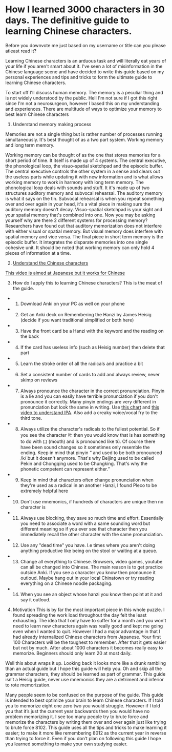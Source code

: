 # How I learned 3000 characters in 30 days. The definitive guide to learning Chinese characters.

Before you downvote me just based on my username or title can you please atleast read it?

Learning Chinese characters is an arduous task and will literally eat years of your life if you aren't smart about it. I've seen a lot of misinformation in the Chinese language scene and have decided to write this guide based on my personal experiences and tips and tricks to form the ultimate guide to learning Chinese characters.

To start off I'll discuss human memory. The memory is a peculiar thing and is not widely understood by the public. Hell I'm not sure if I got this right since I'm not a neurosurgeon, however I based this on my understanding and experiences. There are multitude of ways to optimize your memory to best learn Chinese characters

1. Understand memory making process

Memories are not a single thing but is rather number of processes running simultaneously. It's best thought of as a two part system. Working memory and long term memory.

Working memory can be thought of as the one that stores memories for a short period of time. It itself is made up of 4 systems. The central executive, the phonological loop, the visuo-spatial sketchpad and the episodic buffer. The central executive controls the other system in a sense and clears out the useless parts while updating it with new information and is what allows working memory to work in harmony with long term memory. The phonological loop deals with sounds and stuff. It it's made up of two structures auditory memory and subvocal rehearsal. The auditory memory is what it says on the tin. Subvocal rehearsal is when you repeat something over and over again in your head, it's a vital piece in making sure the auditory memory doesn't decay. Visuo-spatial sketchpad is your sight and your spatial memory that's combined into one. Now you may be asking yourself why are there 2 different systems for processing memory? Researchers have found out that auditory memorization does not interfere with either visual or spatial memory. But visual memory does interfere with spatial memory and vice versa. The final piece in short term memory is the episodic buffer. It integrates the disparate memories into one single cohesive unit. It should be noted that working memory can only hold 4 pieces of information at a time.

2. [Understand the Chinese characters](https://www.hackingchinese.com/phonetic-components-part-1-the-key-to-80-of-all-chinese-characters)

[This video is aimed at Japanese but it works for Chinese](https://www.youtube.com/watch?v=HOj4zOcNdak)

3. How do I apply this to learning Chinese characters? This is the meat of the guide.

- 1) Download Anki on your PC as well on your phone
    
- 2) Get an Anki deck on Remembering the Hanzi by James Heisig (decide if you want traditional simplified or both here)
    
- 3) Have the front card be a Hanzi with the keyword and the reading on the back
    
- 4) If the card has useless info (such as Heisig number) then delete that part
    
- 5) Learn the stroke order of all the radicals and practice a bit
    
- 6) Set a consistent number of cards to add and always review, never skimp on reviews
    
- 7) Always pronounce the character in the correct pronunciation. Pinyin is a lie and you can easily have terrible pronunciation if you don't pronounce it correctly. Many pinyin endings are very different in pronunciation but look the same in writing. Use [this chart](https://en.wikipedia.org/wiki/Standard_Chinese_phonology#Vowels) and [this video to understand IPA](https://www.youtube.com/watch?v=xMEFr7ghMTg&index=2&list=PLduA6tsl3gygfiWmGAhhHb4-HAqP6I63l). Also add a creaky voice/vocal fry to the third tone.
    
- 8) Always utilize the character's radicals to the fullest potential. So if you see the character 吐 then you would know that is has something to do with 口 (mouth) and is pronounced like tǔ. Of course there have been sound changes so it sometimes only resemble the ending. Keep in mind that pinyin <q> and <j> used to be both pronounced /k/ but it doesn't anymore. That's why Beijing used to be called Pekin and Chongqing used to be Chungking. That's why the phonetic competent can represent either.
    
- 9) Keep in mind that characters often change pronunciation when they're used as a radical in an another Hanzi, I found Pleco to be extremely helpful here
    
- 10) Don't use mnemonics, if hundreds of characters are unique then no character is
    
- 11) Always use blocking, they save so much time and effort. Essentially you need to associate a word with a same sounding word but different meaning so if you ever see that character then you immediately recall the other character with the same pronunciation.
    
- 12) Use any "dead time" you have. I.e times where you aren't doing anything productive like being on the stool or waiting at a queue.
    
- 13) Change all everything to Chinese. Browsers, video games, youtube can all be changed into Chinese. The main reason is to get practice outside Anki. If you see a character you know then pronounce it outloud. Maybe hang out in your local Chinatown or try reading everything on a Chinese noodle packaging.
    
- 14) When you see an object whose hanzi you know then point at it and say it outloud.
    

4. Motivation This is by far the most important piece in this whole puzzle. I found spreading the work load throughout the day felt the least exhausting. The idea that I only have to suffer for a month and you won't need to learn new characters again was really good and kept me going even when I wanted to quit. However I had a major advantage in that I had already internalized Chinese characters from Japanese. Your first 100 Characters will be the toughest to remember. After that it gets easier but not by much. After about 1000 characters it becomes really easy to memorize. Beginners should only learn 20 at most daily.

Well this about wraps it up. Looking back it looks more like a drunk rambling than an actual guide but I hope this guide will help you. Oh and skip all the grammar characters, they should be learned as part of grammar. This guide isn’t a Heisig guide, never use mnemonics they are a detriment and inferior to rote memorization.

Many people seem to be confused on the purpose of the guide. This guide is intended to best optimize your brain to learn Chinese characters. If I told you to memorize eight one zero two you would struggle. However if I told you that it’s just the current year backwards then you would have no problem memorizing it. I see too many people try to brute force and memorize the characters by writing them over and over again just like trying to brute force 8102. This guide uses all the tips and tricks to make learning it easier; to make it more like remembering 8012 as the current year in reverse than trying to force it. Even if you don’t plan on following this guide I hope you learned something to make your own studying easier.